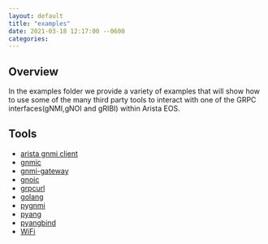 ```yaml
---
layout: default
title: "examples"
date: 2021-03-18 12:17:00 --0600
categories:
---
```


## Overview

In the examples folder we provide a variety of examples that will show how to use some of the many third party
tools to interact with one of the GRPC
interfaces(gNMI,gNOI and gRIBI) within Arista EOS.

## Tools

- [arista gnmi client](gnmi-clients/arista-gnmi)
- [gnmic](gnmi-clients/gnmic)
- [gnmi-gateway](gnmi-gateway)
- [gnoic](gnoi/gnoic)
- [grpcurl](gnoi/grpcurl)
- [golang](golang)
- [pygnmi](pygnmi)
- [pyang](pyang)
- [pyangbind](pyangbind)
- [WiFi](WiFi) 